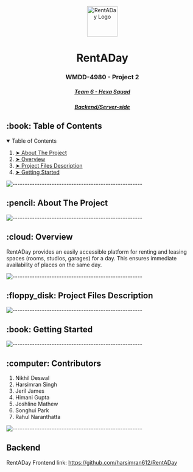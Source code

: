 <p align="center"> 
  <img src="https://imgur.com/syhIO8L.png" alt="RentADay Logo" width="80px" height="80px">
</p>
<h1 align="center"> RentADay </h1>
<h3 align="center"> WMDD-4980 - Project 2 </h3>
<h5 align="center"> <a href="#">Team 6 - Hexa Squad </a></h5>
<h5 align="center"> <a href="#"> Backend/Server-side  </a></h5>


<!-- TABLE OF CONTENTS -->
<h2 id="table-of-contents"> :book: Table of Contents</h2>

<details open="open">
  <summary>Table of Contents</summary>
  <ol>
    <li><a href="#"> ➤ About The Project</a></li>
    <li><a href="#"> ➤ Overview</a></li>
    <li><a href="#"> ➤ Project Files Description</a></li>
    <li><a href="#"> ➤ Getting Started</a></li>
  </ol>
</details>

![-----------------------------------------------------](https://raw.githubusercontent.com/andreasbm/readme/master/assets/lines/rainbow.png)

<!-- ABOUT THE PROJECT -->
<h2 id="about-the-project"> :pencil: About The Project</h2>


![-----------------------------------------------------](https://raw.githubusercontent.com/andreasbm/readme/master/assets/lines/rainbow.png)

<!-- OVERVIEW -->
<h2 id="overview"> :cloud: Overview</h2>

RentADay provides an easily accessible platform for renting and leasing spaces (rooms, studios, garages) for a day. This ensures immediate availability of places on the same day.


![-----------------------------------------------------](https://raw.githubusercontent.com/andreasbm/readme/master/assets/lines/rainbow.png)

<!-- PROJECT FILES DESCRIPTION -->
<h2 id="project-files-description"> :floppy_disk: Project Files Description</h2>

![-----------------------------------------------------](https://raw.githubusercontent.com/andreasbm/readme/master/assets/lines/rainbow.png)


<!-- GETTING STARTED -->
<h2 id="getting-started"> :book: Getting Started</h2>


![-----------------------------------------------------](https://raw.githubusercontent.com/andreasbm/readme/master/assets/lines/rainbow.png)


<!-- Contributors -->
<h2 id="Contributors"> :computer: Contributors</h2>

1) Nikhil Deswal
2) Harsimran Singh
3) Jeril James
4) Himani Gupta
5) Joshline Mathew
6) Songhui Park
7) Rahul Naranthatta


![-----------------------------------------------------](https://raw.githubusercontent.com/andreasbm/readme/master/assets/lines/rainbow.png)


<!-- Backend -->
<h2 id="Backend"> Backend </h2>


RentADay Frontend link: https://github.com/harsimran612/RentADay




